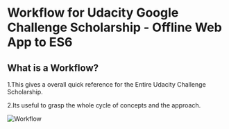 
# Workflow for  Udacity  Google Challenge Scholarship - Offline Web App to  ES6 

## What is a Workflow?

   1.This gives a overall quick reference for the  Entire Udacity Challenge Scholarship.
   
   2.Its useful to grasp the whole cycle of concepts and the approach.

![Workflow](https://raw.githubusercontent.com/danivijay/gucs-wiki/master/images/Workflow_Udacity_GoogleChallengeScholarship.png)
